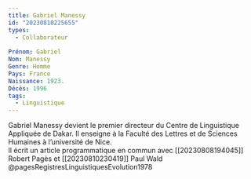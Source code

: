 ```yaml
---
title: Gabriel Manessy  
id: "20230810225655"
types:
  - Collaborateur
    
Prénom: Gabriel
Nom: Manessy 
Genre: Homme
Pays: France
Naissance: 1923.
Décès: 1996
tags:
  - Linguistique
---
```


Gabriel Manessy devient le premier directeur du Centre de Linguistique Appliquée de Dakar. Il enseigne à la Faculté des Lettres et de Sciences Humaines à l’université de Nice.  
Il écrit un article programmatique en commun avec [[20230808194045]] Robert Pagès et [[20230810230419]] Paul Wald @pagesRegistresLinguistiquesEvolution1978

